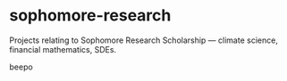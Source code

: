 # sophomore-research
Projects relating to Sophomore Research Scholarship — climate science, financial mathematics, SDEs.


beepo
